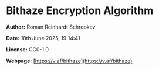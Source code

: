 # Bithaze Encryption Algorithm

**Author:** Roman Reinhardt Schropkev

**Date:** 18th June 2025, 19:14:41

**License:** CC0-1.0

**Webpage:** [https://v.af/bithaze](https://v.af/bithaze)
